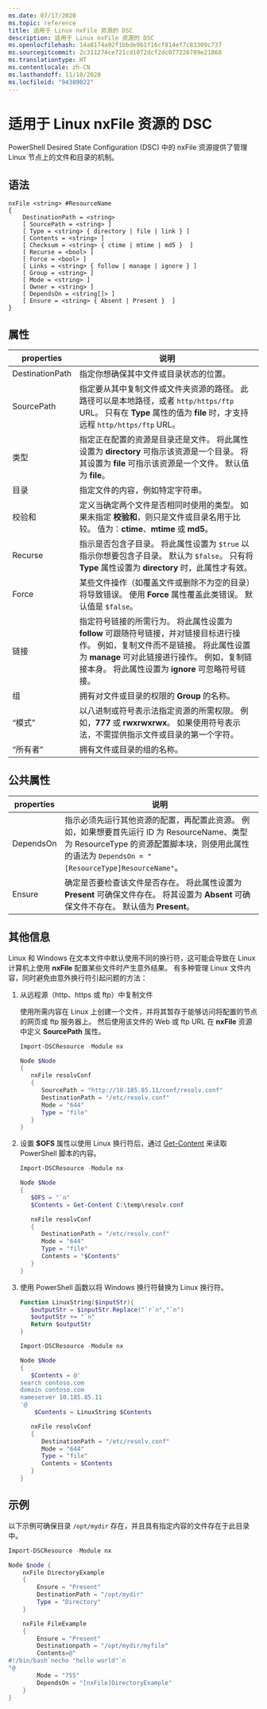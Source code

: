 ```yaml
---
ms.date: 07/17/2020
ms.topic: reference
title: 适用于 Linux nxFile 资源的 DSC
description: 适用于 Linux nxFile 资源的 DSC
ms.openlocfilehash: 14a8174a92f1bbde9b1f16cf814ef7c83309c737
ms.sourcegitcommit: 2c311274ce721cd1072dcf2dc077226789e21868
ms.translationtype: HT
ms.contentlocale: zh-CN
ms.lasthandoff: 11/10/2020
ms.locfileid: "94389022"
---
```

# <a name="dsc-for-linux-nxfile-resource"></a>适用于 Linux nxFile 资源的 DSC

PowerShell Desired State Configuration (DSC) 中的 nxFile  资源提供了管理 Linux 节点上的文件和目录的机制。

## <a name="syntax"></a>语法

```Syntax
nxFile <string> #ResourceName
{
    DestinationPath = <string>
    [ SourcePath = <string> ]
    [ Type = <string> { directory | file | link } ]
    [ Contents = <string> ]
    [ Checksum = <string> { ctime | mtime | md5 }  ]
    [ Recurse = <bool> ]
    [ Force = <bool> ]
    [ Links = <string> { follow | manage | ignore } ]
    [ Group = <string> ]
    [ Mode = <string> ]
    [ Owner = <string> ]
    [ DependsOn = <string[]> ]
    [ Ensure = <string> { Absent | Present }  ]
}
```

## <a name="properties"></a>属性

|properties |说明 |
|---|---|
|DestinationPath |指定你想确保其中文件或目录状态的位置。 |
|SourcePath |指定要从其中复制文件或文件夹资源的路径。 此路径可以是本地路径，或者 `http/https/ftp` URL。 只有在 **Type** 属性的值为 **file** 时，才支持远程 `http/https/ftp` URL。 |
|类型 |指定正在配置的资源是目录还是文件。 将此属性设置为 **directory** 可指示该资源是一个目录。 将其设置为 **file** 可指示该资源是一个文件。 默认值为 **file**。 |
|目录 |指定文件的内容，例如特定字符串。 |
|校验和 |定义当确定两个文件是否相同时使用的类型。 如果未指定 **校验和**，则只是文件或目录名用于比较。 值为：**ctime**、**mtime** 或 **md5**。 |
|Recurse |指示是否包含子目录。 将此属性设置为 `$true` 以指示你想要包含子目录。 默认为 `$false`。 只有将 **Type** 属性设置为 **directory** 时，此属性才有效。 |
|Force |某些文件操作（如覆盖文件或删除不为空的目录）将导致错误。 使用 **Force** 属性覆盖此类错误。 默认值是 `$false`。 |
|链接 |指定符号链接的所需行为。 将此属性设置为 **follow** 可跟随符号链接，并对链接目标进行操作。 例如，复制文件而不是链接。 将此属性设置为 **manage** 可对此链接进行操作。 例如，复制链接本身。 将此属性设置为 **ignore** 可忽略符号链接。 |
|组 |拥有对文件或目录的权限的 **Group** 的名称。 |
|“模式” |以八进制或符号表示法指定资源的所需权限。 例如，**777** 或 **rwxrwxrwx**。 如果使用符号表示法，不需提供指示文件或目录的第一个字符。 |
|“所有者” |拥有文件或目录的组的名称。 |

## <a name="common-properties"></a>公共属性

|properties |说明 |
|---|---|
|DependsOn |指示必须先运行其他资源的配置，再配置此资源。 例如，如果想要首先运行 ID 为 ResourceName、类型为 ResourceType 的资源配置脚本块，则使用此属性的语法为 `DependsOn = "[ResourceType]ResourceName"`。 |
|Ensure |确定是否要检查该文件是否存在。 将此属性设置为 **Present** 可确保文件存在。 将其设置为 **Absent** 可确保文件不存在。 默认值为 **Present**。 |

## <a name="additional-information"></a>其他信息

Linux 和 Windows 在文本文件中默认使用不同的换行符，这可能会导致在 Linux 计算机上使用 **nxFile** 配置某些文件时产生意外结果。 有多种管理 Linux 文件内容，同时避免由意外换行符引起问题的方法：

1. 从远程源（http、https 或 ftp）中复制文件

   使用所需内容在 Linux 上创建一个文件，并将其暂存于能够访问将配置的节点的网页或 ftp 服务器上。 然后使用该文件的 Web 或 ftp URL 在 **nxFile** 资源中定义 **SourcePath** 属性。

   ```powershell
   Import-DSCResource -Module nx

   Node $Node
   {
      nxFile resolvConf
      {
         SourcePath = "http://10.185.85.11/conf/resolv.conf"
         DestinationPath = "/etc/resolv.conf"
         Mode = "644"
         Type = "file"
      }
   }
   ```

1. 设置 **$OFS** 属性以使用 Linux 换行符后，通过 [Get-Content](xref:Microsoft.PowerShell.Management.Get-Content) 来读取 PowerShell 脚本的内容。

   ```powershell
   Import-DSCResource -Module nx

   Node $Node
   {
      $OFS = "`n"
      $Contents = Get-Content C:\temp\resolv.conf

      nxFile resolvConf
      {
         DestinationPath = "/etc/resolv.conf"
         Mode = "644"
         Type = "file"
         Contents = "$Contents"
      }
   }
   ```

1. 使用 PowerShell 函数以将 Windows 换行符替换为 Linux 换行符。

   ```powershell
   Function LinuxString($inputStr){
      $outputStr = $inputStr.Replace("`r`n","`n")
      $outputStr += "`n"
      Return $outputStr
   }

   Import-DSCResource -Module nx

   Node $Node
   {
      $Contents = @'
   search contoso.com
   domain contoso.com
   nameserver 10.185.85.11
   '@
       $Contents = LinuxString $Contents

      nxFile resolvConf
      {
         DestinationPath = "/etc/resolv.conf"
         Mode = "644"
         Type = "file"
         Contents = $Contents
      }
   }
   ```

## <a name="example"></a>示例

以下示例可确保目录 `/opt/mydir` 存在，并且具有指定内容的文件存在于此目录中。

```powershell
Import-DSCResource -Module nx

Node $node {
    nxFile DirectoryExample
    {
        Ensure = "Present"
        DestinationPath = "/opt/mydir"
        Type = "Directory"
    }

    nxFile FileExample
    {
        Ensure = "Present"
        Destinationpath = "/opt/mydir/myfile"
        Contents=@"
#!/bin/bash`necho "hello world"`n
"@
        Mode = "755"
        DependsOn = "[nxFile]DirectoryExample"
    }
}
```
